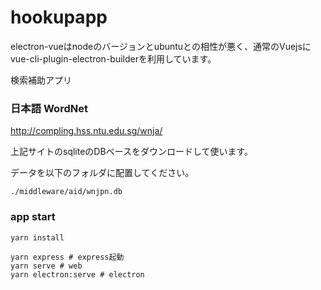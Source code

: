 # hookupapp

electron-vueはnodeのバージョンとubuntuとの相性が悪く、通常のVuejsにvue-cli-plugin-electron-builderを利用しています。


検索補助アプリ

### 日本語 WordNet

http://compling.hss.ntu.edu.sg/wnja/

上記サイトのsqliteのDBベースをダウンロードして使います。

データを以下のフォルダに配置してください。

```
./middleware/aid/wnjpn.db
```

### app start

```
yarn install
```

```
yarn express # express起動
yarn serve # web
yarn electron:serve # electron
```
